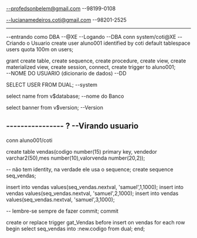 --profedsonbelem@gmail.com
--98199-0108

--lucianamedeiros.coti@gmail.com
--98201-2525

---------------------------------------------------------------

--entrando como DBA
--@XE
--Logando
--DBA
conn system/coti@XE
--Criando o Usuario
create user aluno001 identified by coti
 default tablespace users
 quota 100m on users;
  
grant create table, create sequence, create procedure,
      create view, create materialized view, create session,
      connect, create trigger to aluno001;  
--NOME DO USUARIO (dicionario de dados)
--DD

 SELECT USER FROM DUAL;
--system

 select name from v$database;
--nome do Banco

 select banner from v$version;
--Version
 
---------------- ?
--Virando usuario
----------------


 conn aluno001/coti

 create table vendas(codigo number(15) primary key,
vendedor varchar2(50),mes number(10),valorvenda number(20,2));

-- não tem identity, na verdade ele usa o sequence;
create sequence seq_vendas;

insert into vendas values(seq_vendas.nextval, 'samuel',1,1000);
insert into vendas values(seq_vendas.nextval, 'samuel',2,1000);
insert into vendas values(seq_vendas.nextval, 'samuel',3,1000);

-- lembre-se sempre de fazer commit;
commit

 create or replace trigger gat_Vendas
  before insert on vendas
  for each row
 begin
  select seq_vendas into :new.codigo  from dual;
 end;

































